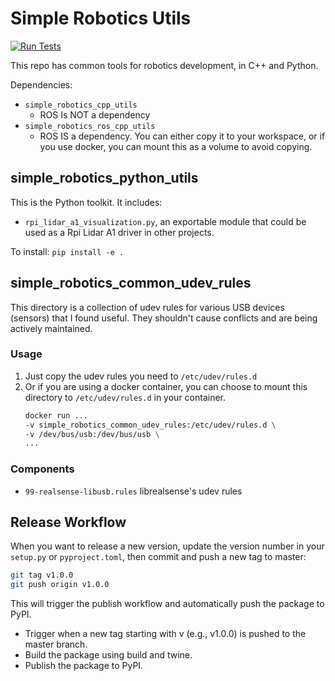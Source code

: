 # Simple Robotics Utils

[![Run Tests](https://github.com/RicoJia/SimpleRoboticsUtils/actions/workflows/test.yml/badge.svg)](https://github.com/RicoJia/SimpleRoboticsUtils/actions/workflows/test.yml)

This repo has common tools for robotics development, in C++ and Python. 

Dependencies:
- `simple_robotics_cpp_utils` 
    - ROS Is NOT a dependency
- `simple_robotics_ros_cpp_utils`
    - ROS IS a dependency. You can either copy it to your workspace, or if you use docker, you can mount this as a volume to avoid copying.

## simple_robotics_python_utils

This is the Python toolkit. It includes:
- `rpi_lidar_a1_visualization.py`, an exportable module that could be used as a Rpi Lidar A1 driver in other projects. 

To install:
`pip install -e .`

## simple_robotics_common_udev_rules

This directory is a collection of udev rules for various USB devices (sensors) that I found useful. They shouldn't cause conflicts and are being actively maintained.

### Usage

1. Just copy the udev rules you need to `/etc/udev/rules.d`
2. Or if you are using a docker container, you can choose to mount this directory to `/etc/udev/rules.d` in your container.
    ```bash
    docker run ... 
    -v simple_robotics_common_udev_rules:/etc/udev/rules.d \
    -v /dev/bus/usb:/dev/bus/usb \
    ...
    ```

### Components

- `99-realsense-libusb.rules` librealsense's udev rules

## Release Workflow

When you want to release a new version, update the version number in your `setup.py` or `pyproject.toml`, then commit and push a new tag to master:

```bash
git tag v1.0.0
git push origin v1.0.0
```

This will trigger the publish workflow and automatically push the package to PyPI.

- Trigger when a new tag starting with v (e.g., v1.0.0) is pushed to the master branch.
- Build the package using build and twine.
- Publish the package to PyPI.


